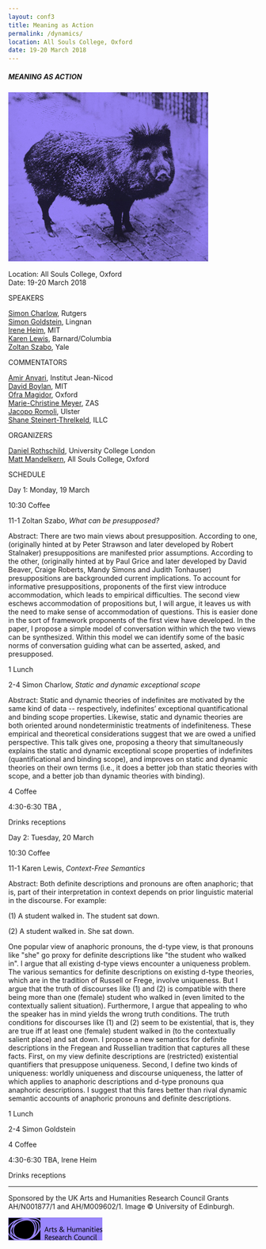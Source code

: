 ```yaml
---
layout: conf3
title: Meaning as Action
permalink: /dynamics/
location: All Souls College, Oxford
date: 19-20 March 2018
---
```



#####  MEANING AS ACTION



![PIG](/pig.jpg)

Location: All Souls College, Oxford <br>
Date: 19-20 March 2018


<div class="title"> SPEAKERS </div>

[Simon Charlow](https://simoncharlow.com/), Rutgers <br>
[Simon Goldstein](http://simondgoldstein.com/), Lingnan <br>
[Irene Heim](http://linguistics.mit.edu/user/heim/), MIT <br>
[Karen Lewis](http://www.columbia.edu/~kl2663/), Barnard/Columbia <br>
[Zoltan Szabo](http://campuspress.yale.edu/zoltanszabo/), Yale

<div class="title"> COMMENTATORS </div>

[Amir Anvari](https://sites.google.com/site/amiraanvari/), Institut Jean-Nicod <br>
[David Boylan](https://davidhboylan.weebly.com/), MIT <br>
[Ofra Magidor](http://www.magidor.com/), Oxford <br>
[Marie-Christine Meyer](http://www.zas.gwz-berlin.de/mitarbeiter_meyer.html), ZAS <br>
[Jacopo Romoli](http://www.jacoporomoli.com/), Ulster <br>
[Shane Steinert-Threlkeld](http://shane.st/), ILLC

<div class="title"> ORGANIZERS </div>

[Daniel Rothschild](http://danielrothschild.com/), University College London <br>
[Matt Mandelkern](http://users.ox.ac.uk/~sfop0776/), All Souls College, Oxford

<div class="title"> SCHEDULE </div>

<span class ="titleblack"> Day 1: Monday, 19 March  </span>

<span class ="titleblack"> 10:30 Coffee </span>

<span class ="titleblack"> 11-1 Zoltan Szabo, *What can be presupposed?* </span>

Abstract: There are two main views about presupposition. According to one, (originally hinted at by Peter Strawson and later developed by Robert Stalnaker) presuppositions are manifested prior assumptions. According to the other, (originally hinted at by Paul Grice and later developed by David Beaver, Craige Roberts, Mandy Simons and Judith Tonhauser) presuppositions are backgrounded current implications. To account for informative presuppositions, proponents of the first view introduce accommodation, which leads to empirical difficulties. The second view eschews accommodation of propositions but, I will argue, it leaves us with the need to make sense of accommodation of questions. This is easier done in the sort of framework proponents of the first view have developed. In the paper, I propose a simple model of conversation within which the two views can be synthesized. Within this model we can identify some of the basic norms of conversation guiding what can be asserted, asked, and presupposed.  

<span class ="titleblack"> 1 Lunch </span>


<span class ="titleblack"> 2-4 Simon Charlow, *Static and dynamic exceptional scope* </span>

Abstract: Static and dynamic theories of indefinites are motivated by the same kind of data -- respectively, indefinites’ exceptional quantificational and binding scope properties. Likewise, static and dynamic theories are both oriented around nondeterministic treatments of indefiniteness. These empirical and theoretical considerations suggest that we are owed a unified perspective. This talk gives one, proposing a theory that simultaneously explains the static and dynamic exceptional scope properties of indefinites (quantificational and binding scope), and improves on static and dynamic theories on their own terms (i.e., it does a better job than static theories with scope, and a better job than dynamic theories with binding).


<span class ="titleblack"> 4 Coffee </span>


<span class ="titleblack"> 4:30-6:30 TBA ,  </span>

<span class ="titleblack"> Drinks receptions </span>

<span class ="titleblack"> Day 2: Tuesday, 20 March  </span>

<span class ="titleblack"> 10:30 Coffee </span>

<span class ="titleblack"> 11-1 Karen Lewis, *Context-Free Semantics* </span>

Abstract: Both definite descriptions and pronouns are often anaphoric; that is, part of their interpretation in context depends on prior linguistic material in the discourse.  For example:

(1)  A student walked in. The student sat down.

(2)  A student walked in. She sat down.

One popular view of anaphoric pronouns, the d-type view, is that pronouns like "she" go proxy for definite descriptions like "the student who walked in". I argue that all existing d-type views encounter a uniqueness problem.  The various semantics for definite descriptions on existing d-type theories, which are in the tradition of Russell or Frege, involve uniqueness.  But I argue that the truth of discourses like (1) and (2) is compatible with there being more than one (female) student who walked in (even limited to the contextually salient situation).  Furthermore, I argue that appealing to who the speaker has in mind yields the wrong truth conditions.  The truth conditions for discourses like (1) and (2) seem to be existential, that is, they are true iff at least one (female) student walked in (to the contextually salient place) and sat down. I propose a new semantics for definite descriptions in the Fregean and Russellian tradition that captures all these facts.  First, on my view definite descriptions are (restricted) existential quantifiers that presuppose uniqueness.  Second, I define two kinds of uniqueness: worldly uniqueness and discourse uniqueness, the latter of which applies to anaphoric descriptions and d-type pronouns qua anaphoric descriptions.  I suggest that this fares better than rival dynamic semantic accounts of anaphoric pronouns and definite descriptions.  

<span class ="titleblack"> 1 Lunch </span>

<span class ="titleblack"> 2-4 Simon Goldstein </span>

<span class ="titleblack"> 4 Coffee </span>

<span class ="titleblack"> 4:30-6:30 TBA, Irene Heim </span>

<span class ="titleblack"> Drinks receptions </span>




---

<span class ="smaller">
Sponsored by the UK Arts and Humanities Research Council Grants AH/N001877/1 and AH/M009602/1. Image © University of Edinburgh.
</span>


![AHRC](/ahrclavendar.jpg)
